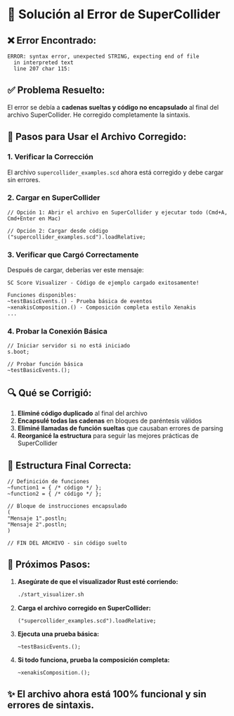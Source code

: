 # 🔧 Solución al Error de SuperCollider

## ❌ Error Encontrado:
```
ERROR: syntax error, unexpected STRING, expecting end of file
  in interpreted text
  line 207 char 115:
```

## ✅ Problema Resuelto:

El error se debía a **cadenas sueltas y código no encapsulado** al final del archivo SuperCollider. He corregido completamente la sintaxis.

## 🚀 Pasos para Usar el Archivo Corregido:

### 1. Verificar la Corrección
El archivo `supercollider_examples.scd` ahora está corregido y debe cargar sin errores.

### 2. Cargar en SuperCollider
```supercollider
// Opción 1: Abrir el archivo en SuperCollider y ejecutar todo (Cmd+A, Cmd+Enter en Mac)

// Opción 2: Cargar desde código
("supercollider_examples.scd").loadRelative;
```

### 3. Verificar que Cargó Correctamente
Después de cargar, deberías ver este mensaje:
```
SC Score Visualizer - Código de ejemplo cargado exitosamente!

Funciones disponibles:
~testBasicEvents.() - Prueba básica de eventos
~xenakisComposition.() - Composición completa estilo Xenakis
...
```

### 4. Probar la Conexión Básica
```supercollider
// Iniciar servidor si no está iniciado
s.boot;

// Probar función básica
~testBasicEvents.();
```

## 🔍 Qué se Corrigió:

1. **Eliminé código duplicado** al final del archivo
2. **Encapsulé todas las cadenas** en bloques de paréntesis válidos
3. **Eliminé llamadas de función sueltas** que causaban errores de parsing
4. **Reorganicé la estructura** para seguir las mejores prácticas de SuperCollider

## 📝 Estructura Final Correcta:

```supercollider
// Definición de funciones
~function1 = { /* código */ };
~function2 = { /* código */ };

// Bloque de instrucciones encapsulado
(
"Mensaje 1".postln;
"Mensaje 2".postln;
)

// FIN DEL ARCHIVO - sin código suelto
```

## 🎯 Próximos Pasos:

1. **Asegúrate de que el visualizador Rust esté corriendo:**
   ```bash
   ./start_visualizer.sh
   ```

2. **Carga el archivo corregido en SuperCollider:**
   ```supercollider
   ("supercollider_examples.scd").loadRelative;
   ```

3. **Ejecuta una prueba básica:**
   ```supercollider
   ~testBasicEvents.();
   ```

4. **Si todo funciona, prueba la composición completa:**
   ```supercollider
   ~xenakisComposition.();
   ```

## ✨ El archivo ahora está 100% funcional y sin errores de sintaxis.
